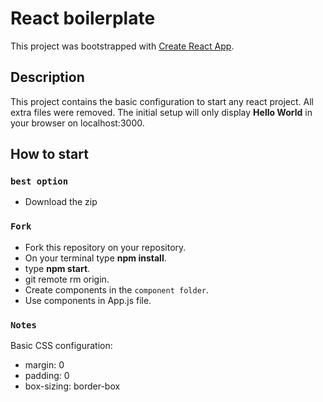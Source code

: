 # React boilerplate

This project was bootstrapped with [Create React App](https://github.com/facebook/create-react-app).

## Description

This project contains the basic configuration to start any react project. All extra files were removed. The initial setup will only display **Hello World** in your browser on localhost:3000.

## How to start

### `best option`

- Download the zip

### `Fork`
- Fork this repository on your repository.
- On your terminal type **npm install**.
- type **npm start**.
- git remote rm origin.
- Create components in the `component folder`.
- Use components in App.js file.

### `Notes`

Basic CSS configuration:

- margin: 0
- padding: 0
- box-sizing: border-box
